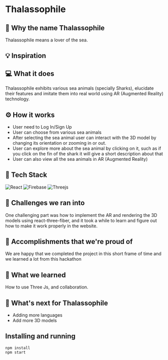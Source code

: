 # Thalassophile

## 🤔 Why the name **Thalassophile**

Thalassophile means a lover of the sea.

## 💡 Inspiration

## 💻 What it does

Thalassophile exhibits various sea animals (specially Sharks), elucidate their features and imitate them into real world using AR (Augmented Reality) technology.

## ⚙️ How it works

- User need to Log In/Sign Up
- User can choose from various sea animals
- After selecting the sea animal user can interact with the 3D model by changing its orientation or zooming in or out.
- User can explore more about the sea animal by clicking on it, such as if you click on the fin of the shark it will give a short description about that
- User can also view all the sea animals in AR (Augmented Reality)

## 🔨 Tech Stack

![React](https://img.shields.io/badge/react-%2320232a.svg?style=for-the-badge&logo=react&logoColor=%2361DAFB) ![Firebase](https://img.shields.io/badge/firebase-%23039BE5.svg?style=for-the-badge&logo=firebase) ![Threejs](https://img.shields.io/badge/threejs-black?style=for-the-badge&logo=three.js&logoColor=white)

## 🧠 Challenges we ran into

One challenging part was how to implement the AR and rendering the 3D models using react-three-fiber, and it took a while to learn and figure out how to make it work properly in the website. 

## 🏅 Accomplishments that we're proud of

We are happy that we completed the project in this short frame of time and we learned a lot from this hackathon

## 📖 What we learned

How to use Three Js, and collaboration.

## 🚀 What's next for Thalassophile

- Adding more languages
- Add more 3D models

## Installing and running
```
npm install
npm start
```
